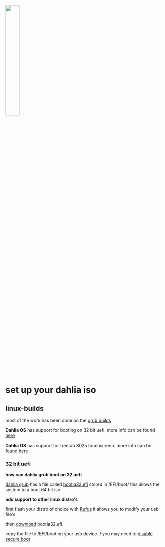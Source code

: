 <p align="left">
  <img width="30%" src="https://github.com/dahlia-os/documentation/blob/master/assets/images/logo/new/dahliaOS_logo_with_text_black.svg"
</p>

# set up your dahlia iso

## linux-builds

most of the work has been done on the [grub builds](https://github.com/HexaOneOfficial/dahliaos)

**Dahlia OS** has support for booting on 32 bit uefi. more info can be found [here](https://github.com/HexaOneOfficial/documentation/blob/master/hardware/Modecom/Freetab/8025/32_uefi.md)

**Dahlia OS** has support for freetab 8025 touchscreen. more info can be found [here](https:)

### 32 bit uefi

**how can dahlia grub boot on 32 uefi**

[dahlia grub](https://github.com/HexaOneOfficial/dahliaos) has a file called [bootia32.efi](https://github.com/HexaOneOfficial/dahliaos/blob/master/BOOT/bootia32.efi) stored in /EFI/boot/ this allows the system to a boot 64 bit iso.

**add support to other linux distro's**

first flash your distro of choice with [Rufus](https://rufus.ie/) it allows you to modify your usb file's.

then [download](https://github.com/HexaOneOfficial/dahliaos/blob/master/BOOT/bootia32.efi?raw=true) bootia32.efi.

copy the file to /EFI/boot on your usb device. **!** you may need to [disable secure boot](https://github.com/HexaOneOfficial/documentation/blob/master/assets/secure-boot/Disable-Secure-Boot.md)

